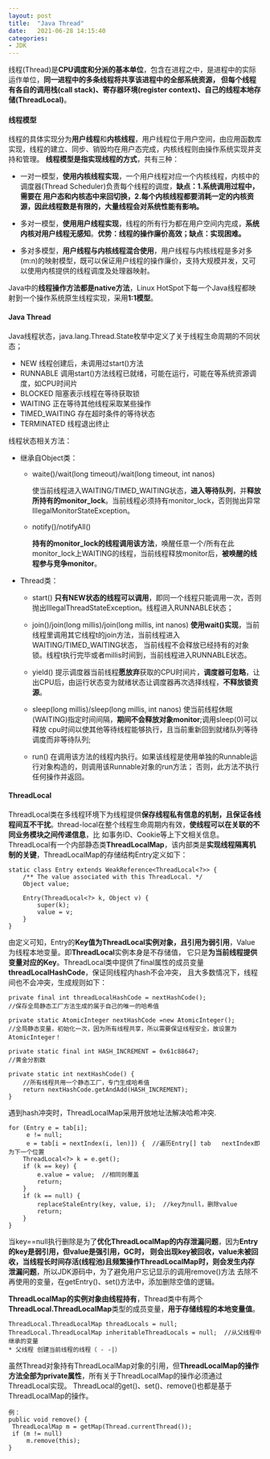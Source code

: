 ```yaml
---
layout: post
title:  "Java Thread"
date:   2021-06-28 14:15:40
categories: 
- JDK
---
```


线程(Thread)是**CPU调度和分派的基本单位**，包含在进程之中，是进程中的实际运作单位，**同一进程中的多条线程将共享该进程中的全部系统资源，
但每个线程有各自的调用栈(call stack)、寄存器环境(register context)、自己的线程本地存储(ThreadLocal)**。


#### 线程模型

线程的具体实现分为**用户线程**和**内核线程**，用户线程位于用户空间，由应用函数库实现，线程的建立、同步、销毁均在用户态完成，内核线程则由操作系统实现并支持和管理。
**线程模型是指实现线程的方式**，共有三种：

* 一对一模型，**使用内核线程实现**，一个用户线程对应一个内核线程，内核中的调度器(Thread Scheduler)负责每个线程的调度，**缺点：1.系统调用过程中，需要在
用户态和内核态中来回切换，2.每个内核线程都要消耗一定的内核资源，因此线程数是有限的，大量线程会对系统性能有影响。**

* 多对一模型，**使用用户线程实现**，线程的所有行为都在用户空间内完成，**系统内核对用户线程无感知**。**优势：线程的操作廉价高效；缺点：实现困难。**
    
* 多对多模型，**用户线程与内核线程混合使用**，用户线程与内核线程是多对多(m:n)的映射模型，既可以保证用户线程的操作廉价，支持大规模并发，又可以使用内核提供的线程调度及处理器映射。

Java中的**线程操作方法都是native方法**，Linux HotSpot下每一个Java线程都映射到一个操作系统原生线程实现，采用**1:1模型**。

#### Java Thread

Java线程状态，java.lang.Thread.State枚举中定义了关于线程生命周期的不同状态；

* NEW  线程创建后，未调用过start()方法
* RUNNABLE  调用start()方法线程已就绪，可能在运行，可能在等系统资源调度，如CPU时间片
* BLOCKED  阻塞表示线程在等待获取锁
* WAITING  正在等待其他线程采取某些操作
* TIMED_WAITING  存在超时条件的等待状态
* TERMINATED  线程退出终止


线程状态相关方法：

* 继承自Object类：
    
    * waite()/wait(long timeout)/wait(long timeout, int nanos)  
        
         使当前线程进入WAITING/TIMED_WAITING状态，**进入等待队列**，并**释放所持有的monitor_lock**。当前线程必须持有monitor_lock，否则抛出异常IllegalMonitorStateException。
        
    * notify()/notifyAll()
        
         **持有的monitor_lock的线程调用该方法**，唤醒任意一个/所有在此monitor_lock上WAITING的线程，当前线程释放monitor后，**被唤醒的线程参与竞争monitor**。
    
* Thread类：

    * start() **只有NEW状态的线程可以调用**，即同一个线程只能调用一次，否则抛出IllegalThreadStateException。线程进入RUNNABLE状态；
    
    * join()/join(long millis)/join(long millis, int nanos) **使用wait()实现**，当前线程里调用其它线程t的join方法，当前线程进入WAITING/TIMED_WAITING状态，
    当前线程不会释放已经持有的对象锁。线程t执行完毕或者millis时间到，当前线程进入RUNNABLE状态。
    
    * yield() 提示调度器当前线程**愿放弃**获取的CPU时间片，**调度器可忽略**，让出CPU后，由运行状态变为就绪状态让调度器再次选择线程，**不释放锁资源**。
    
    * sleep(long millis)/sleep(long millis, int nanos)  使当前线程休眠(WAITING)指定时间间隔，**期间不会释放对象monitor**;调用sleep(0)可以释放
    cpu时间以使其他等待线程能够执行，且当前重新回到就绪队列等待调度而非等待队列;
    
    * run()  在调用该方法的线程内执行。如果该线程是使用单独的Runnable运行对象构造的，则调用该Runnable对象的run方法； 否则，此方法不执行任何操作并返回。
    
    
#### ThreadLocal    

ThreadLocal类在多线程环境下为线程提供**保存线程私有信息的机制，且保证各线程间互不干扰**。thread-local在整个线程生命周期内有效，**使线程可以在关联的不同业务模块之间传递信息**，比
如事务ID、Cookie等上下文相关信息。ThreadLocal有一个内部静态类**ThreadLocalMap**，该内部类是**实现线程隔离机制的关键**，ThreadLocalMap的存储结构Entry定义如下：
```
static class Entry extends WeakReference<ThreadLocal<?>> {
    /** The value associated with this ThreadLocal. */
    Object value;
    
    Entry(ThreadLocal<?> k, Object v) {
        super(k);
        value = v;
    }
}
```
由定义可知，Entry的**Key值为ThreadLocal实例对象，且引用为弱引用**，Value为线程本地变量。即**ThreadLocal**实例本身是不存储值，
它只是**为当前线程提供变量对应的Key**。ThreadLocal类中提供了final属性的成员变量**threadLocalHashCode**，保证同线程内hash不会冲突，
且大多数情况下，线程间也不会冲突，生成规则如下：
```
private final int threadLocalHashCode = nextHashCode();
//保存全局静态工厂方法生成的属于自己的唯一的哈希值

private static AtomicInteger nextHashCode =new AtomicInteger(); 
//全局静态变量，初始化一次，因为所有线程共享，所以需要保证线程安全，故设置为AtomicInteger！

private static final int HASH_INCREMENT = 0x61c88647; 
//黄金分割数

private static int nextHashCode() {
    //所有线程共用一个静态工厂，专门生成哈希值
    return nextHashCode.getAndAdd(HASH_INCREMENT); 
}
```

遇到hash冲突时，ThreadLocalMap采用开放地址法解决哈希冲突.
```
for (Entry e = tab[i];
     e != null;
     e = tab[i = nextIndex(i, len)]) {  //遍历Entry[] tab   nextIndex即为下一个位置
    ThreadLocal<?> k = e.get();
    if (k == key) {
        e.value = value;  //相同则覆盖
        return;
    }
    if (k == null) {
        replaceStaleEntry(key, value, i);  //key为null，删除value 
        return;
    }
}
```

当key==null执行删除是为了**优化ThreadLocalMap的内存泄漏问题**，因为**Entry的key是弱引用，但value是强引用，GC时，
则会出现key被回收，value未被回收，当线程长时间存活(线程池)且频繁操作ThreadLocalMap时，则会发生内存泄漏问题**，所以JDK源码中，为了避免用户忘记显示的调用remove()方法
去除不再使用的变量，在getEntry()、set()方法中，添加删除空值的逻辑。


**ThreadLocalMap的实例对象由线程持有**，Thread类中有两个**ThreadLocal.ThreadLocalMap**类型的成员变量，**用于存储线程的本地变量值**。
```
ThreadLocal.ThreadLocalMap threadLocals = null;
ThreadLocal.ThreadLocalMap inheritableThreadLocals = null;  //从父线程中继承的变量  
* 父线程 创建当前线程的线程（ - -|）
```

虽然Thread对象持有ThreadLocalMap对象的引用，但**ThreadLocalMap的操作方法全部为private属性**，所有关于ThreadLocalMap的操作必须通过ThreadLocal实现。
ThreadLocal的get()、set()、remove()也都是基于ThreadLocalMap的操作。
```
例：
public void remove() {
 ThreadLocalMap m = getMap(Thread.currentThread());
 if (m != null)
     m.remove(this);
}
```







